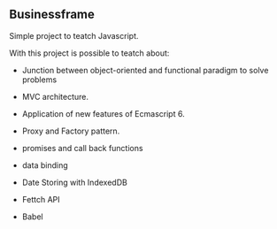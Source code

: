 ## Businessframe

Simple project to teatch Javascript.

With this project is possible to teatch about:

- Junction between object-oriented and functional paradigm to solve problems

- MVC architecture.

- Application of new features of Ecmascript 6.

- Proxy and Factory pattern.

- promises and call back functions

- data binding

- Date Storing with IndexedDB

- Fettch API

- Babel
